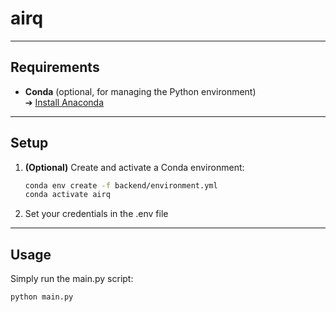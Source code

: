 # airq

---

## Requirements

- **Conda** (optional, for managing the Python environment)  
  ➔ [Install Anaconda](https://www.anaconda.com/download)

---

## Setup

1. **(Optional)** Create and activate a Conda environment:
   
   ```bash
   conda env create -f backend/environment.yml
   conda activate airq

2. Set your credentials in the .env file

---

## Usage
Simply run the main.py script:

 ```bash
python main.py
```

